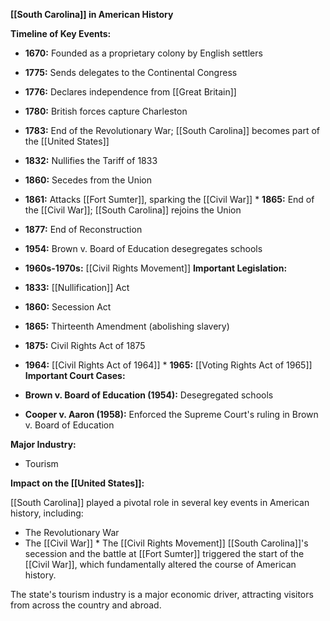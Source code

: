 **[[South Carolina]] in American History**

**Timeline of Key Events:**

* **1670:** Founded as a proprietary colony by English settlers
* **1775:** Sends delegates to the Continental Congress
* **1776:** Declares independence from [[Great Britain]]
* **1780:** British forces capture Charleston
* **1783:** End of the Revolutionary War; [[South Carolina]] becomes part of the [[United States]]
* **1832:** Nullifies the Tariff of 1833
* **1860:** Secedes from the Union
* **1861:** Attacks [[Fort Sumter]], sparking the [[Civil War]] * **1865:** End of the [[Civil War]]; [[South Carolina]] rejoins the Union
* **1877:** End of Reconstruction
* **1954:** Brown v. Board of Education desegregates schools
* **1960s-1970s:** [[Civil Rights Movement]] 
**Important Legislation:**

* **1833:** [[Nullification]] Act
* **1860:** Secession Act
* **1865:** Thirteenth Amendment (abolishing slavery)
* **1875:** Civil Rights Act of 1875
* **1964:** [[Civil Rights Act of 1964]] * **1965:** [[Voting Rights Act of 1965]] 
**Important Court Cases:**

* **Brown v. Board of Education (1954):** Desegregated schools
* **Cooper v. Aaron (1958):** Enforced the Supreme Court's ruling in Brown v. Board of Education

**Major Industry:**

* Tourism

**Impact on the [[United States]]:**

[[South Carolina]] played a pivotal role in several key events in American history, including:

* The Revolutionary War
* The [[Civil War]] * The [[Civil Rights Movement]] 
[[South Carolina]]'s secession and the battle at [[Fort Sumter]] triggered the start of the [[Civil War]], which fundamentally altered the course of American history.

The state's tourism industry is a major economic driver, attracting visitors from across the country and abroad.